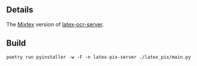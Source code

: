 
## Details

The [Mixtex](https://modelscope.cn/models/MixTeX/MixTex-ZhEn-Latex-OCR/files) version of [latex-ocr-server](https://github.com/lucasvanmol/latex-ocr-server).

## Build
```shell
poetry run pyinstaller -w -F -n latex-pix-server ./latex_pix/main.py
```